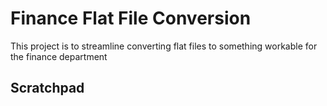 # Finance Flat File Conversion

This project is to streamline converting flat files to something workable for the finance department


## Scratchpad
```

```